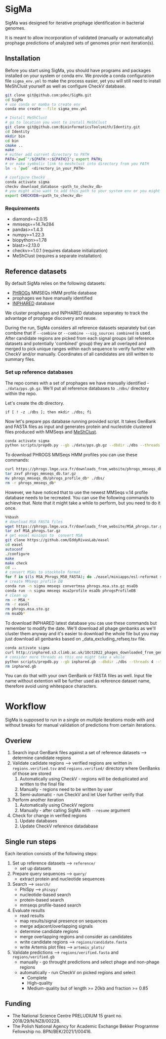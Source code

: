 # SigMa
SigMa was designed for iterative prophage identification in bacterial genomes.

It is meant to allow incorporation of validated (manually or automatically) prophage predictions of analyzed sets of genomes prior next iteration(s).

## Installation
Before you start using SigMa, you should have programs and packages installed on your system or conda env. 
We provide a conda configuration file `sigma_env.yml` to make the process easier, yet you will still need to install MeShClust yourself as well as configure CheckV database.

```bash
git clone git@github.com:pdec/SigMa.git
cd SigMa
# use conda or mamba to create env
conda env create --file sigma_env.yml

# Install MeShClust
# go to location you want to install MeShClust
git clone git@github.com:BioinformaticsToolsmith/Identity.git
cd Identity
mkdir bin
cd bin
cmake ..
make
# either add current directory to PATH 
PATH=`pwd`"/${PATH:+:${PATH}}"; export PATH;
# or make symbolic link to meshclust into directory from you PATH
ln -s `pwd` <directory_in_your_PATH>

# configure CheckV
conda activate sigma
checkv download_database <path_to_checkv_db>
# you might also want to add this path to your system env or you might as well skip that and provide path while running SigMa
export CHECKVDB=<path_to_checkv_db>
```
### Requirements
  - diamond==2.0.15
  - mmseqs==14.7e284
  - pandas>=1.4.3
  - numpy>=1.22.3
  - biopython>=1.78
  - blast>=2.13.0
  - checkv>=1.0.1 (requires database initialization)
  - MeShClust (requires a separate installation)

## Reference datasets
By default SigMa relies on the following datasets:
- [PHROGs](https://phrogs.lmge.uca.fr/) MMSEQs HMM profile database
- prophages we have manually identified
- [INPHARED](https://github.com/RyanCook94/inphared) database

We cluster prophages and INPHARED database separatey to track the advantage of prophage discovery and reuse.

During the run, SigMa considers all reference datasets separately but can combine that if `--combine` or `--combine --sig_sources combined` is used.
After candidate regions are picked from each signal groups (all reference datasets and potentially 'combined' group) they are all overlayed and merged to pick unique ranges within each sequence to verify further with CheckV and/or manually. Coordinates of all candidates are still written to summary files.

### Set up reference databases
The repo comes with a set of prophages we have manually identified - `./data/pps.gb.gz`.
We'll put all reference databases to `./dbs/` directory within the repo.

Let's create the db directory.

`if [ ! -z ./dbs ]; then mkdir ./dbs; fi`

Now let's prepare pps database running provided script. It takes GenBank and FASTA files as input and generates protein and nucleotide clustered files produced with MMSeqs and [MeShClust](https://github.com/BioinformaticsToolsmith/Identity).

```bash
conda activate sigma
python scripts/prepdb.py --gb ./data/pps.gb.gz --dbdir ./dbs --threads 4 --tmp ./tmp`
```

To download PHROGS MMSeqs HMM profiles you can use these commands:

```bash
curl https://phrogs.lmge.uca.fr/downloads_from_website/phrogs_mmseqs_db.tar.gz
tar zxvf phrogs_mmseqs_db.tar.gz
mv phrogs_mmseqs_db/phrogs_profile_db* ./dbs/
rm -r phrogs_mmseqs_db*
```

However, we have noticed that to use the newest MMSeqs v.14 profile database needs to be recreated.
You can use the following commands to achieve that. Note that it might take a while to perform, but you need to do it once.

```bash
%%bash
# download MSA FASTA files
wget https://phrogs.lmge.uca.fr/downloads_from_website/MSA_phrogs.tar.gz
tar zxf MSA_phrogs.tar.gz
# get easel miniaps to  convert MSA
git clone https://github.com/EddyRivasLab/easel
cd easel
autoconf
./configure
make
make check 
cd ..
# convert MSAs to stockholm format
for f in $(ls MSA_Phrogs_M50_FASTA); do ./easel/miniapps/esl-reformat stockholm MSA_Phrogs_M50_FASTA/$f; done | gzip > phrogs.msa.sto.gz
# create MMseqs profile DB
conda run -n sigma mmseqs convertmsa phrogs.msa.sto.gz msaDb
conda run -n sigma mmseqs msa2profile msaDb phrogsProfileDB 
# clean up
rm -r MSA_*
rm -r easel
rm phrogs.msa.sto.gz 
rm msaDb*
```

To download INPHARED latest database you cas use these commands but remember to modify the date.
We'll download all phage genbanks as we'll cluster them anyway and it's easier to download the whole file but you may just download all genbanks based on <date>_data_excluding_refseq.tsv file.


```bash
conda activate sigma
curl http://inphared.s3.climb.ac.uk/1Oct2022_phages_downloaded_from_genbank.gb -o inphared.gb
# consider more threads as this one might take a while
python scripts/prepdb.py --gb inphared.gb --dbdir ./dbs --threads 4 --tmp ./tmp
rm inphared.gb
```

You can do that with your own GenBank or FASTA files as well. Input file name without extention will be further used as reference dataset name, therefore avoid using whitespace characters.

# Workflow
SigMa is supposed to run in a single on multiple iterations mode with and without breaks for manual validation of predictions from certain iterations.

## Overiew
1. Search input GenBank files against a set of reference datasets --> determine candidate regions
2. Validate cadidate regions --> verified regions are written in `regions.verified.tsv` and `regions.verified/` directory where GenBanks of those are stored
    1. Automatically using CheckV - regions will be deduplicated and written to the final file
    2. Manually - regions need to be written by user
    3. Semi-automatic - run CheckV and let User further verify that
3. Perform another iteration
    1. Automatically using CheckV regions
    2. Manually - after calling SigMa with `--resume` argument
4. Check for change in verified regions
    1. Update databases
    2. Update CheckV reference datadabase
## Single run steps
Each iteration consists of the following steps:
1. Set up reference datasets --> `reference/`
    - set up datasets
2. Prepare query sequences --> `query/`
    - extract protein and nucleotide sequences
3. Search --> `search/`
    - PhiSpy --> `phispy/`
    - nucleotide-based search
    - protein-based search
    - mmseqs profile-based search
4. Evaluate results
    - read results
    - map results/signal presence on sequences
    - merge adjacent/overlapping signals 
    - determine candidate regions
    - merge overlapping regions and consider as candidates
    - write candidate regions --> `regions/candidate.fasta`
    - write Artemis plot files --> `artemis_plots/`
5. Validate predictions --> `regions/verified.fasta` and `regions/verified.gb`
    - manually - go throught predictions and select phage and non-phage regions
    - automatically - run CheckV on picked regions and select 
       - Complete
       - High-quality
       - Medium-quality but of length >= 20kb and fraction >= 0.85

## Funding
- The National Science Centre PRELUDIUM 15 grant no. 2018/29/N/NZ8/00228.
- The Polish National Agency for Academic Exchange Bekker Programme Fellowship no. BPN/BEK/2021/1/00416.